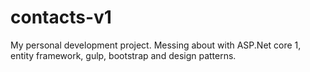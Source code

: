 # contacts-v1
My personal development project. Messing about with ASP.Net core 1, entity framework, gulp, bootstrap and design patterns.
